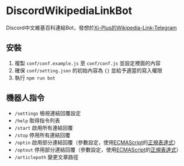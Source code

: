 DiscordWikipediaLinkBot
====

Discord中文維基百科連結Bot，發想於[Xi-Plus的Wikipedia-Link-Telegram](https://github.com/Xi-Plus/Wikipedia-Link-Telegram)

## 安裝
1. 複製 ```conf/conf.example.js``` 至 ```conf/conf.js``` 並設定裡面的內容
2. 確保 ```conf/setting.json``` 的初始內容為 ```{}``` 並給予適當的寫入權限
3. 執行 ```npm run bot```

## 機器人指令
* ```/settings``` 檢視連結回覆設定
* ```/help``` 取得指令列表
* ```/start``` 啟用所有連結回覆
* ```/stop``` 停用所有連結回覆
* ```/optin``` 啟用部分連結回覆（參數設定，使用[ECMAScript]的[正規表達式]）
* ```/optout``` 停用部分連結回覆（參數設定，使用[ECMAScript]的[正規表達式]）
* ```/articlepath``` 變更文章路徑

[ECMAScript]: https://zh.wikipedia.org/wiki/ECMAScript "ECMAScript - 維基百科，自由的百科全書"
[正規表達式]: https://zh.wikipedia.org/wiki/正規表達式 "正規表達式 - 維基百科，自由的百科全書"